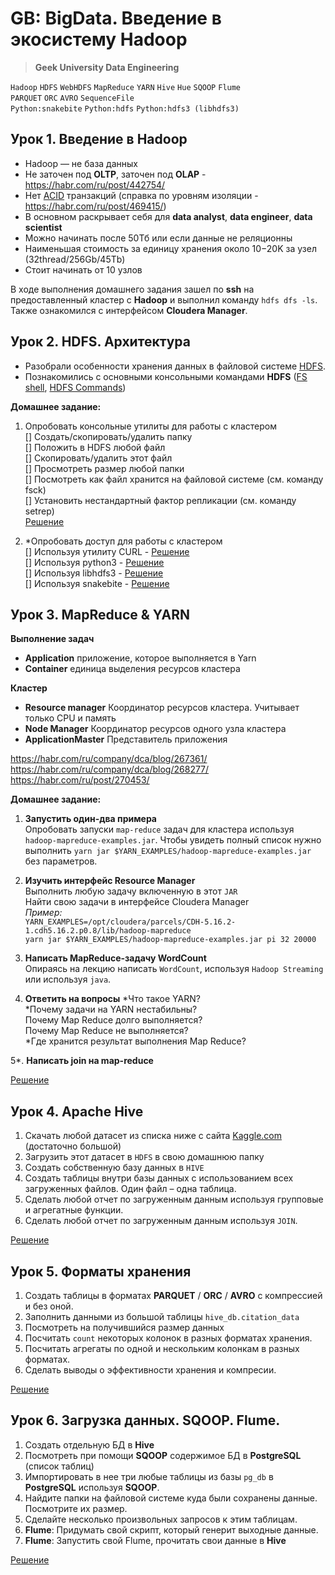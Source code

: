 # GB: BigData. Введение в экосистему Hadoop
> **Geek University Data Engineering**

`Hadoop` `HDFS` `WebHDFS` `MapReduce` `YARN` `Hive` `Hue` `SQOOP` `Flume` <br>
`PARQUET` `ORC` `AVRO` `SequenceFile` <br>
`Python:snakebite` `Python:hdfs` `Python:hdfs3 (libhdfs3)` 

## Урок 1. Введение в Hadoop
* Hadoop — не база данных<br>
* Не заточен под **OLTP**, заточен под **OLAP** - https://habr.com/ru/post/442754/ <br>  
* Нет [ACID](https://oracle-patches.com/db/mysql/3814-tranzaktsii-v-baze-dannyh-mysql) транзакций (справка по уровням изоляции - https://habr.com/ru/post/469415/) <br>
* В основном раскрывает себя для **data analyst**, **data engineer**, **data scientist**
* Можно начинать после 50Тб или если данные не реляционны
* Наименьшая стоимость за единицу хранения около $10-$20K за узел (32thread/256Gb/45Tb)
* Стоит начинать от  10 узлов  

В ходе выполнения домашнего задания зашел по **ssh** на предоставленный кластер с **Hadoop** 
и выполнил команду `hdfs dfs -ls`. Также ознакомился с интерфейсом **Cloudera Manager**.


## Урок 2. HDFS. Архитектура
* Разобрали особенности хранения данных в файловой системе [HDFS](https://medium.com/@artem_gogin/how-exactly-hadoop-stores-the-data-23da0679d173).
* Познакомились с основными консольными командами **HDFS** 
([FS shell](https://hadoop.apache.org/docs/r2.4.1/hadoop-project-dist/hadoop-common/FileSystemShell.html),
[HDFS Commands](https://hadoop.apache.org/docs/r2.7.1/hadoop-project-dist/hadoop-hdfs/HDFSCommands.html))

**Домашнее задание:**
1. Опробовать консольные утилиты для работы с кластером<br>
    [] Создать/скопировать/удалить папку<br>
    [] Положить в HDFS любой файл<br>
    [] Скопировать/удалить этот файл<br>
    [] Просмотреть размер любой папки<br>
    [] Посмотреть как файл хранится на файловой системе (см. команду fsck)<br>
    [] Установить нестандартный фактор репликации (см. команду setrep)<br>
    [Решение](https://github.com/bostspb/hadoop/blob/main/lesson02/cli.md)

2. *Опробовать доступ для работы с кластером<br>
    [] Используя утилиту CURL - [Решение](https://github.com/bostspb/hadoop/blob/main/lesson02/curl.md) <br>
    [] Используя python3 - [Решение](https://github.com/bostspb/hadoop/blob/main/lesson02/py3_hdfs.py) <br>
    [] Используя libhdfs3 - [Решение](https://github.com/bostspb/hadoop/blob/main/lesson02/py_libhdfs3.py) <br>
    [] Используя snakebite - [Решение](https://github.com/bostspb/hadoop/blob/main/lesson02/py2_snakebite.py) <br>

    
## Урок 3. MapReduce & YARN
**Выполнение задач** 
* **Application** приложение, которое выполняется в Yarn 
* **Container** единица выделения ресурсов кластера

**Кластер**
* **Resource manager** Координатор ресурсов кластера. Учитывает только CPU и память
* **Node Manager** Координатор ресурсов одного узла кластера
* **ApplicationMaster** Представитель приложения

https://habr.com/ru/company/dca/blog/267361/ <br>
https://habr.com/ru/company/dca/blog/268277/ <br>
https://habr.com/ru/post/270453/ <br>

**Домашнее задание:**
1. **Запустить один-два примера**<br>
Опробовать запуски `map-reduce` задач для кластера используя `hadoop-mapreduce-examples.jar`. 
Чтобы увидеть полный список нужно выполнить `yarn jar $YARN_EXAMPLES/hadoop-mapreduce-examples.jar` 
без параметров.

2. **Изучить интерфейс Resource Manager**<br>
Выполнить любую задачу включенную в этот `JAR`<br>
Найти свою задачи в интерфейсе Cloudera Manager<br>
_Пример:_<br>
    `YARN_EXAMPLES=/opt/cloudera/parcels/CDH-5.16.2-1.cdh5.16.2.p0.8/lib/hadoop-mapreduce` <br>
    `yarn jar $YARN_EXAMPLES/hadoop-mapreduce-examples.jar pi 32 20000`

3. **Написать MapReduce-задачу WordCount**<br>
Опираясь на лекцию написать `WordCount`, используя `Hadoop Streaming` или используя `java`.

4. **Ответить на вопросы**
*Что такое YARN?<br>
*Почему задачи на YARN нестабильны?<br>
Почему Map Reduce долго выполняется?<br>
Почему Map Reduce не выполняется?<br>
*Где хранится результат выполнения Map Reduce?<br>

5*. **Написать join на map-reduce**

[Решение](https://github.com/bostspb/hadoop/blob/main/lesson03/lesson03.md)


## Урок 4. Apache Hive
1. Скачать любой датасет из списка ниже с сайта [Kaggle.com](https://www.kaggle.com/) (достаточно большой)
2. Загрузить этот датасет в `HDFS` в свою домашнюю папку
3. Создать собственную базу данных в `HIVE`
4. Создать таблицы внутри базы данных с использованием всех загруженных файлов. 
Один файл – одна таблица.
5. Сделать любой отчет по загруженным данным используя групповые и агрегатные функции.
6. Сделать любой отчет по загруженным данным используя `JOIN`.

[Решение](https://github.com/bostspb/hadoop/blob/main/lesson04/lesson04.md)


## Урок 5. Форматы хранения
1. Создать таблицы в форматах **PARQUET** / **ORC** / **AVRO** c компрессией и без оной.
2. Заполнить данными из большой таблицы `hive_db.citation_data`
3. Посмотреть на получившийся размер данных
4. Посчитать `count` некоторых колонок в разных форматах хранения.
5. Посчитать агрегаты по одной и нескольким колонкам в разных форматах.
6. Сделать выводы о эффективности хранения и компресии.

[Решение](https://github.com/bostspb/hadoop/blob/main/lesson05/lesson05.md)


## Урок 6. Загрузка данных. SQOOP. Flume.
1. Создать отдельную БД в **Hive**
2. Посмотреть при помощи **SQOOP** содержимое БД в **PostgreSQL** (список таблиц)
3. Импортировать в нее три любые таблицы из базы `pg_db` в **PostgreSQL** используя **SQOOP**.
4. Найдите папки на файловой системе куда были сохранены данные. Посмотрите их размер.
5. Сделайте несколько произвольных запросов к этим таблицам.
6. **Flume**: Придумать свой скрипт, который генерит выходные данные. 
7. **Flume**: Запустить свой Flume, прочитать свои данные в **Hive**

[Решение](https://github.com/bostspb/hadoop/blob/main/lesson06/lesson06.md)